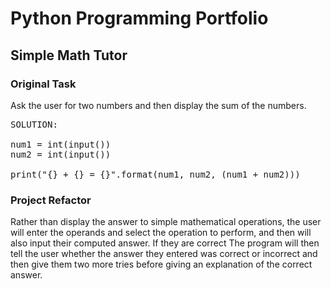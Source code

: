 # Python Programming Portfolio
## Simple Math Tutor

### Original Task
Ask the user for two numbers and then display the sum of the numbers.

<pre>
SOLUTION:

num1 = int(input())
num2 = int(input())

print("{} + {} = {}".format(num1, num2, (num1 + num2)))
</pre>

### Project Refactor
Rather than display the answer to simple mathematical operations, the user will enter the operands and select the operation to perform, and then will also input their computed answer. If they are correct The program will then tell the user whether the answer they entered was correct or incorrect and then give them two more tries before giving an explanation of the correct answer. 
